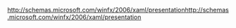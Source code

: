<span data-ttu-id="5d7c9-101">http://schemas.microsoft.com/winfx/2006/xaml/presentation</span><span class="sxs-lookup"><span data-stu-id="5d7c9-101">http://schemas.microsoft.com/winfx/2006/xaml/presentation</span></span>